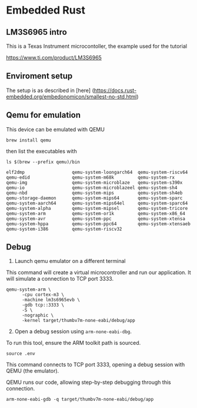 # Embedded Rust

## LM3S6965 intro

This is a Texas Instrument microcontoller, the example used for the tutorial

https://www.ti.com/product/LM3S6965

## Enviroment setup

The setup is as described in [here] (https://docs.rust-embedded.org/embedonomicon/smallest-no-std.html)

## Qemu for emulation

This device can be emulated with QEMU

`brew install qemu`

then list the executables with

```
ls $(brew --prefix qemu)/bin

elf2dmp                  qemu-system-loongarch64  qemu-system-riscv64
qemu-edid                qemu-system-m68k         qemu-system-rx
qemu-img                 qemu-system-microblaze   qemu-system-s390x
qemu-io                  qemu-system-microblazeel qemu-system-sh4
qemu-nbd                 qemu-system-mips         qemu-system-sh4eb
qemu-storage-daemon      qemu-system-mips64       qemu-system-sparc
qemu-system-aarch64      qemu-system-mips64el     qemu-system-sparc64
qemu-system-alpha        qemu-system-mipsel       qemu-system-tricore
qemu-system-arm          qemu-system-or1k         qemu-system-x86_64
qemu-system-avr          qemu-system-ppc          qemu-system-xtensa
qemu-system-hppa         qemu-system-ppc64        qemu-system-xtensaeb
qemu-system-i386         qemu-system-riscv32
```

## Debug 

1. Launch qemu emulator on a different terminal

This command will create a virtual microcontroller and run our application.
It will simulate a connection to TCP port 3333.

```
qemu-system-arm \
      -cpu cortex-m3 \
      -machine lm3s6965evb \
      -gdb tcp::3333 \
      -S \
      -nographic \
      -kernel target/thumbv7m-none-eabi/debug/app
```

2. Open a debug session using `arm-none-eabi-dbg`.

To run this tool, ensure the ARM toolkit path is sourced.

`source .env`

This command connects to TCP port 3333, opening a debug session with 
QEMU (the emulator). 

QEMU runs our code, allowing step-by-step debugging through this connection.

`arm-none-eabi-gdb -q target/thumbv7m-none-eabi/debug/app`
